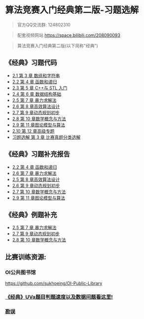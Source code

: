 # 算法竞赛入门经典第二版-习题选解

> 官方QQ交流群: 124802310

> 配套视频网站
https://space.bilibili.com/208090093

> 算法竞赛入门经典第二版(以下简称"经典")

## 《经典》习题代码

- [2.1 第 3 章 数组和字符串](ch03)
- [2.2 第 4 章 函数和递归](ch04)
- [2.3 第 5 章 C++与 STL 入门](ch05)
- [2.4 第 6 章 数据结构基础](ch06)
- [2.5 第 7 章 暴力求解法](ch07)
- [2.6 第 8 章高效算法设计](ch08)
- [2.7 第 9 章动态规划初步](ch09)
- [2.8 第 10 章数学概念与方法](ch10)
- [2.9 第 11 章图论模型与算法](ch11)
- [2.10 第 12 章高级专题](ch12)
- [习题选解 第 3 章 比赛真题分类选解](03_regional)

## 《经典》习题补充报告
- [2.2 第 4 章 函数和递归](ch04/ch04_add_keys.pdf)
- [2.6 第 7 章 暴力求解法](ch07/ch07_add_keys.md)
- [2.5 第 8 章高效算法设计](ch08/ch08_add_keys.pdf)
- [2.6 第 9 章动态规划初步](ch09/ch09_add_keys.pdf)
- [2.7 第 10 章数学概念与方法](ch10/ch10_add_keys.pdf)
- [2.9 第 11 章图论模型与算法](ch11/ch11_add_keys.pdf)

## 《经典》例题补充
- [2.5 第 7 章 暴力求解法](ch07_examples/ch07_add_examples.pdf)
- [2.7 第 9 章动态规划初步](ch09_examples/ch09_add_examples.pdf)
- [2.8 第 10 章数学概念与方法](ch10_examples/ch10_add_examples.pdf)

## 比赛训练资源:

### OI公共图书馆
https://github.com/sukhoeing/OI-Public-Library

### [《经典》UVa题目判题速度以及数据问题看这里!](misc/UVaTips.md)

### [勘误](misc/errata.md)
